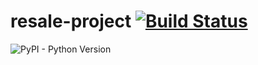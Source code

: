 # resale-project [![Build Status](https://travis-ci.com/shahriarsohan/resale-project.svg?branch=master)](https://travis-ci.com/shahriarsohan/resale-project)

![PyPI - Python Version](https://img.shields.io/pypi/pyversions/Django)
